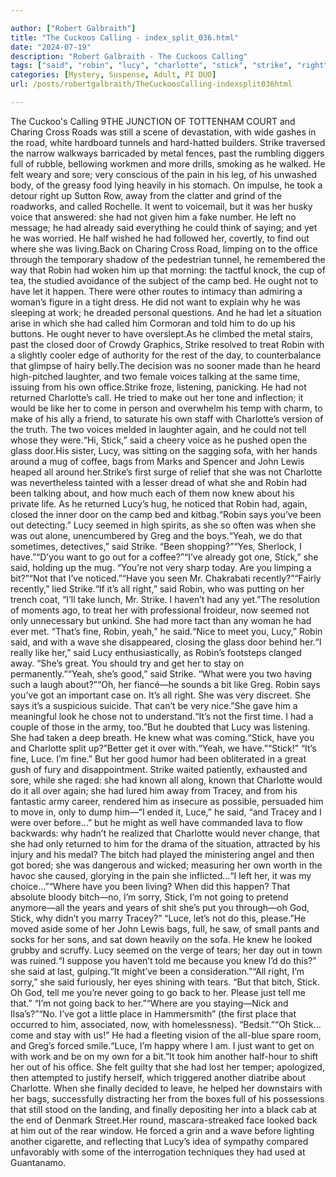```yaml
---

author: ["Robert Galbraith"]
title: "The Cuckoos Calling - index_split_036.html"
date: "2024-07-19"
description: "Robert Galbraith - The Cuckoos Calling"
tags: ["said", "robin", "lucy", "charlotte", "stick", "strike", "right", "voice", "knew", "yeah", "got", "luce", "road", "full", "away", "let", "want", "never", "door", "two", "returned", "would", "like", "tell", "bag"]
categories: [Mystery, Suspense, Adult, PI DUO]
url: /posts/robertgalbraith/TheCuckoosCalling-indexsplit036html

---
```



The Cuckoo's Calling
9THE
JUNCTION
OF
TOTTENHAM
COURT and Charing Cross Roads was still a scene of devastation, with wide gashes in the road, white hardboard tunnels and hard-hatted builders. Strike traversed the narrow walkways barricaded by metal fences, past the rumbling diggers full of rubble, bellowing workmen and more drills, smoking as he walked. He felt weary and sore; very conscious of the pain in his leg, of his unwashed body, of the greasy food lying heavily in his stomach. On impulse, he took a detour right up Sutton Row, away from the clatter and grind of the roadworks, and called Rochelle. It went to voicemail, but it was her husky voice that answered: she had not given him a fake number. He left no message; he had already said everything he could think of saying; and yet he was worried. He half wished he had followed her, covertly, to find out where she was living.Back on Charing Cross Road, limping on to the office through the temporary shadow of the pedestrian tunnel, he remembered the way that Robin had woken him up that morning: the tactful knock, the cup of tea, the studied avoidance of the subject of the camp bed. He ought not to have let it happen. There were other routes to intimacy than admiring a woman’s figure in a tight dress. He did not want to explain why he was sleeping at work; he dreaded personal questions. And he had let a situation arise in which she had called him Cormoran and told him to do up his buttons. He ought never to have overslept.As he climbed the metal stairs, past the closed door of Crowdy Graphics, Strike resolved to treat Robin with a slightly cooler edge of authority for the rest of the day, to counterbalance that glimpse of hairy belly.The decision was no sooner made than he heard high-pitched laughter, and two female voices talking at the same time, issuing from his own office.Strike froze, listening, panicking. He had not returned Charlotte’s call. He tried to make out her tone and inflection; it would be like her to come in person and overwhelm his temp with charm, to make of his ally a friend, to saturate his own staff with Charlotte’s version of the truth. The two voices melded in laughter again, and he could not tell whose they were.“Hi, Stick,” said a cheery voice as he pushed open the glass door.His sister, Lucy, was sitting on the sagging sofa, with her hands around a mug of coffee, bags from Marks and Spencer and John Lewis heaped all around her.Strike’s first surge of relief that she was not Charlotte was nevertheless tainted with a lesser dread of what she and Robin had been talking about, and how much each of them now knew about his private life. As he returned Lucy’s hug, he noticed that Robin had, again, closed the inner door on the camp bed and kitbag.“Robin says you’ve been out detecting.” Lucy seemed in high spirits, as she so often was when she was out alone, unencumbered by Greg and the boys.“Yeah, we do that sometimes, detectives,” said Strike. “Been shopping?”“Yes, Sherlock, I have.”“D’you want to go out for a coffee?”“I’ve already got one, Stick,” she said, holding up the mug. “You’re not very sharp today. Are you limping a bit?”“Not that I’ve noticed.”“Have you seen Mr. Chakrabati recently?”“Fairly recently,” lied Strike.“If it’s all right,” said Robin, who was putting on her trench coat, “I’ll take lunch, Mr. Strike. I haven’t had any yet.”The resolution of moments ago, to treat her with professional froideur, now seemed not only unnecessary but unkind. She had more tact than any woman he had ever met. “That’s fine, Robin, yeah,” he said.“Nice to meet you, Lucy,” Robin said, and with a wave she disappeared, closing the glass door behind her.“I really like her,” said Lucy enthusiastically, as Robin’s footsteps clanged away. “She’s great. You should try and get her to stay on permanently.”“Yeah, she’s good,” said Strike. “What were you two having such a laugh about?”“Oh, her fiancé—he sounds a bit like Greg. Robin says you’ve got an important case on. It’s all right. She was very discreet. She says it’s a suspicious suicide. That can’t be very nice.”She gave him a meaningful look he chose not to understand.“It’s not the first time. I had a couple of those in the army, too.”But he doubted that Lucy was listening. She had taken a deep breath. He knew what was coming.“Stick, have you and Charlotte split up?”Better get it over with.“Yeah, we have.”“Stick!”
“It’s fine, Luce. I’m fine.” But her good humor had been obliterated in a great gush of fury and disappointment. Strike waited patiently, exhausted and sore, while she raged: she had known all along, known that Charlotte would do it all over again; she had lured him away from Tracey, and from his fantastic army career, rendered him as insecure as possible, persuaded him to move in, only to dump him—“I ended it, Luce,” he said, “and Tracey and I were over before…” but he might as well have commanded lava to flow backwards: why hadn’t he realized that Charlotte would never change, that she had only returned to him for the drama of the situation, attracted by his injury and his medal? The bitch had played the ministering angel and then got bored; she was dangerous and wicked; measuring her own worth in the havoc she caused, glorying in the pain she inflicted…“I left her, it was my choice…”“Where have you been living? When did this happen? That absolute bloody bitch—no, I’m sorry, Stick, I’m not going to pretend anymore—all the years and years of shit she’s put you through—oh God, Stick, why didn’t you marry Tracey?” “Luce, let’s not do this, please.”He moved aside some of her John Lewis bags, full, he saw, of small pants and socks for her sons, and sat down heavily on the sofa. He knew he looked grubby and scruffy. Lucy seemed on the verge of tears; her day out in town was ruined.“I suppose you haven’t told me because you knew I’d do this?” she said at last, gulping.“It might’ve been a consideration.”“All right, I’m sorry,” she said furiously, her eyes shining with tears. “But that bitch, Stick. Oh God, tell me you’re never going to go back to her. Please just tell me that.” “I’m not going back to her.”“Where are you staying—Nick and Ilsa’s?”“No. I’ve got a little place in Hammersmith” (the first place that occurred to him, associated, now, with homelessness). “Bedsit.”“Oh Stick…come and stay with us!” He had a fleeting vision of the all-blue spare room, and Greg’s forced smile.“Luce, I’m happy where I am. I just want to get on with work and be on my own for a bit.”It took him another half-hour to shift her out of his office. She felt guilty that she had lost her temper; apologized, then attempted to justify herself, which triggered another diatribe about Charlotte. When she finally decided to leave, he helped her downstairs with her bags, successfully distracting her from the boxes full of his possessions that still stood on the landing, and finally depositing her into a black cab at the end of Denmark Street.Her round, mascara-streaked face looked back at him out of the rear window. He forced a grin and a wave before lighting another cigarette, and reflecting that Lucy’s idea of sympathy compared unfavorably with some of the interrogation techniques they had used at Guantanamo.
